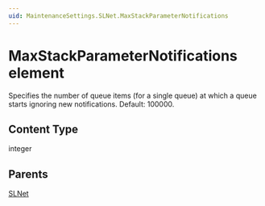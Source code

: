 ```yaml
---
uid: MaintenanceSettings.SLNet.MaxStackParameterNotifications
---
```


# MaxStackParameterNotifications element

Specifies the number of queue items (for a single queue) at which a queue starts ignoring new notifications. Default: 100000.

## Content Type

integer

## Parents

[SLNet](xref:MaintenanceSettings.SLNet)

